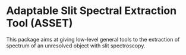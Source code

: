# Adaptable Slit Spectral Extraction Tool (ASSET)

This package aims at giving low-level general tools to the extraction of spectrum of an
unresolved object with slit spectroscopy.

